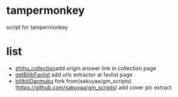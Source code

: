 # tampermonkey 
script for tampermonkey

list
===
- [zhihu_collection](zhihu_collection.js)add origin answer link in collection page
- [getBilibFavlist](getBilibFavlist.js) add urls extractor at favlist page
- [bilibiliDanmuku](bilibiliDanmuku.js) fork from(sakuyaa/gm_scripts)(https://github.com/sakuyaa/gm_scripts) add cover pic extract 
